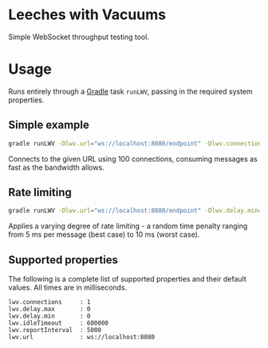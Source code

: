 Leeches with Vacuums
===
Simple WebSocket throughput testing tool.

# Usage
Runs entirely through a [Gradle](https://github.com/gradle/gradle) task `runLWV`, passing in the required system properties.

## Simple example
```sh
gradle runLWV -Dlwv.url="ws://localhost:8080/endpoint" -Dlwv.connections=100
```
Connects to the given URL using 100 connections, consuming messages as fast as the bandwidth allows.

## Rate limiting
```sh
gradle runLWV -Dlwv.url="ws://localhost:8080/endpoint" -Dlwv.delay.min=5 -Dlwv.delay.max=10 -Dlwv.connections=100
```
Applies a varying degree of rate limiting - a random time penalty ranging from 5 ms per message (best case) to 10 ms (worst case).

## Supported properties
The following is a complete list of supported properties and their default values. All times are in milliseconds.
```
lwv.connections     : 1
lwv.delay.max       : 0
lwv.delay.min       : 0
lwv.idleTimeout     : 600000
lwv.reportInterval  : 5000
lwv.url             : ws://localhost:8080
```
